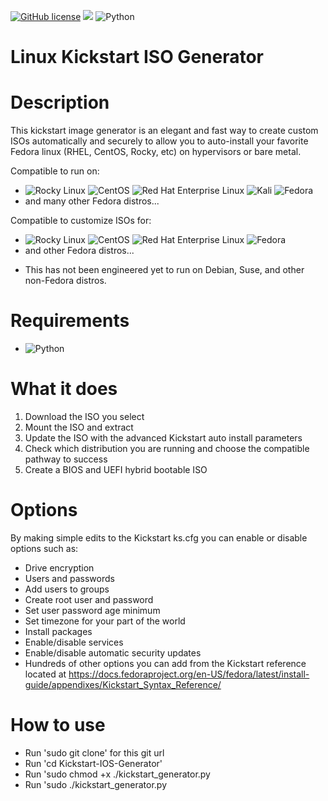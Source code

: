 [![GitHub license](https://img.shields.io/github/license/brianlturney/Rocky-Linux-Kickstart-Image-Generator)](https://github.com/brianlturney/Kickstart-ISO-Generator/blob/main/LICENSE)   ![](https://komarev.com/ghpvc/?username=brianlturney)  ![Python](https://img.shields.io/badge/python-3670A0?style=for-the-badge&logo=python&logoColor=ffdd54&style=flat)

# Linux Kickstart ISO Generator

# Description

This kickstart image generator is an elegant and fast way to create custom ISOs automatically and securely to allow you to auto-install your favorite  Fedora linux (RHEL, CentOS, Rocky, etc) on hypervisors or bare metal.

Compatible to run on:
- ![Rocky Linux](https://img.shields.io/badge/-Rocky%20Linux-%2310B981?style=for-the-badge&logo=rockylinux&logoColor=white&style=flat) ![CentOS](https://img.shields.io/badge/cent%20os-002260?style=for-the-badge&logo=centos&logoColor=F0F0F0&style=flat) ![Red Hat Enterprise Linux](https://img.shields.io/badge/Red%20Hat-EE0000?style=for-the-badge&logo=redhat&logoColor=white&style=flat) ![Kali](https://img.shields.io/badge/Kali-268BEE?style=for-the-badge&logo=kalilinux&logoColor=white&style=flat) ![Fedora](https://img.shields.io/badge/Fedora-294172?style=for-the-badge&logo=fedora&logoColor=white&style=flat) 
- and many other Fedora distros...

Compatible to customize ISOs for:
- ![Rocky Linux](https://img.shields.io/badge/-Rocky%20Linux-%2310B981?style=for-the-badge&logo=rockylinux&logoColor=white&style=flat) ![CentOS](https://img.shields.io/badge/cent%20os-002260?style=for-the-badge&logo=centos&logoColor=F0F0F0&style=flat) ![Red Hat Enterprise Linux](https://img.shields.io/badge/Red%20Hat-EE0000?style=for-the-badge&logo=redhat&logoColor=white&style=flat) ![Fedora](https://img.shields.io/badge/Fedora-294172?style=for-the-badge&logo=fedora&logoColor=white&style=flat) 
- and other Fedora distros...

* This has not been engineered yet to run on Debian, Suse, and other non-Fedora distros.

# Requirements

- ![Python](https://img.shields.io/badge/python-3670A0?style=for-the-badge&logo=python&logoColor=ffdd54&style=flat)

# What it does

1) Download the ISO you select
2) Mount the ISO and extract
3) Update the ISO with the advanced Kickstart auto install parameters
4) Check which distribution you are running and choose the compatible pathway to success
5) Create a BIOS and UEFI hybrid bootable ISO

# Options

By making simple edits to the Kickstart ks.cfg you can enable or disable options such as:
- Drive encryption
- Users and passwords
- Add users to groups
- Create root user and password
- Set user password age minimum
- Set timezone for your part of the world
- Install packages
- Enable/disable services
- Enable/disable automatic security updates
- Hundreds of other options you can add from the Kickstart reference located at
  https://docs.fedoraproject.org/en-US/fedora/latest/install-guide/appendixes/Kickstart_Syntax_Reference/
  
# How to use

- Run 'sudo git clone' for this git url
- Run 'cd Kickstart-IOS-Generator'
- Run 'sudo chmod +x ./kickstart_generator.py
- Run 'sudo ./kickstart_generator.py


